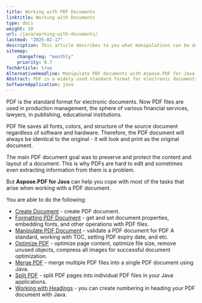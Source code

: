 ```yaml
---
title: Working with PDF Documents 
linktitle: Working with Documents
type: docs
weight: 10
url: /java/working-with-documents/
lastmod: "2025-02-17"
description: This article describes to you what manipulations can be done with the document with Aspose.PDF for Java.
sitemap:
    changefreq: "monthly"
    priority: 0.7
TechArticle: true 
AlternativeHeadline: Manipulate PDF documents with Aspose.PDF for Java
Abstract: PDF is a widely used standard format for electronic documents, ensuring consistent preservation of fonts, colors, and structure across different software and hardware platforms. This reliability makes PDFs popular in various industries such as production management, financial services, law, publishing, and education. Despite their benefits, PDFs can be challenging to edit or extract information from due to their primary goal of safeguarding content and layout. Aspose.PDF for Java offers solutions to these challenges by providing functionalities for creating, formatting, manipulating, optimizing, merging, and splitting PDF documents. It allows users to create new PDFs, manage document properties, validate standards, optimize content and size, and handle document headings, all within Java applications.
SoftwareApplication: java
---
```


PDF is the standard format for electronic documents. Now PDF files are used in production management, the sphere of various financial services, lawyers, in publishing, educational institutions.

PDF file saves all fonts, colors, and structure of the source document regardless of software and hardware. Therefore, the PDF document will always be identical to the original - it will look and print as the original document.

The main PDF document goal was to preserve and protect the content and layout of a document. This is why PDFs are hard to edit and sometimes even extracting information from them is a problem.

But **Aspose.PDF for Java** can help you cope with most of the tasks that arise when working with a PDF document.

You are able to do the following:

- [Create Document](/pdf/java/create-pdf-document/) - create PDF document.
- [Formatting PDF Document](/pdf/java/formatting-pdf-document/) - get and set document properties, embedding fonts, and other operations with PDF files.  
- [Manipulate PDF Document](/pdf/java/manipulate-pdf-document/) - validate a PDF document for PDF A standard, working with TOC, setting PDF expiry date, and etc.
- [Optimize PDF](/pdf/java/optimize-pdf/) - optimize page content, optimize file size, remove unused objects, compress all images for successful document optimization.
- [Merge PDF](/pdf/java/merge-pdf-documents/) - merge multiple PDF files into a single PDF document using Java.
- [Split PDF](/pdf/java/split-document/) - split PDF pages into individual PDF files in your Java applications.
- [Working with Headings](/pdf/java/working-with-headings/) - you can create numbering in heading your PDF document with Java.

